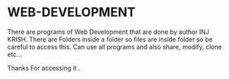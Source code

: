 # WEB-DEVELOPMENT
There are programs of Web Development that are done by author INJ KRISH. 
There are Folders inside a folder so files are inside folder so be careful to access this. 
Can use all programs and also share, modify, clone etc... 

Thanks For accessing it .  

